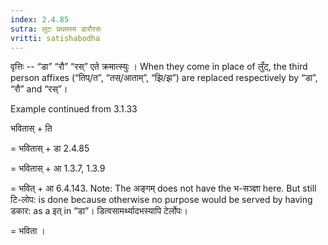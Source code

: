 ```yaml
---
index: 2.4.85
sutra: लुटः प्रथमस्य डारौरसः
vritti: satishabodha
---
```



वृत्तिः -- “डा” “रौ” “रस्” एते क्रमात्स्युः । When they come in place of लुँट्, the third person affixes (“तिप्/त”, “तस्/आताम्”, “झि/झ”) are replaced respectively by “डा”, “रौ” and “रस्”।


Example continued from 3.1.33


भवितास् + ति 

= भवितास् + डा 2.4.85

= भवितास् + आ 1.3.7, 1.3.9

= भवित् + आ 6.4.143. Note: The अङ्गम् does not have the भ-सञ्ज्ञा here. But still टि-लोप: is done because otherwise no purpose would be served by having डकार: as a इत् in “डा”। डित्वसामर्थ्यादभस्यापि टेर्लोपः।

= भविता ।

